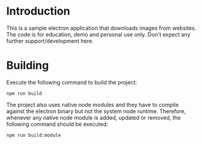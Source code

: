 
# Introduction

This is a sample electron application that downloads images from websites. The code is
for education, demo and personal use only. Don't expect any further support/development
here.

# Building

Execute the following command to build the project:

	npm run build

The project also uses native node modules and they have to compile against the electron
binary but not the system node runtime. Therefore, whenever any native node module is
added, updated or removed, the following command should be executed:

	npm run build:module


